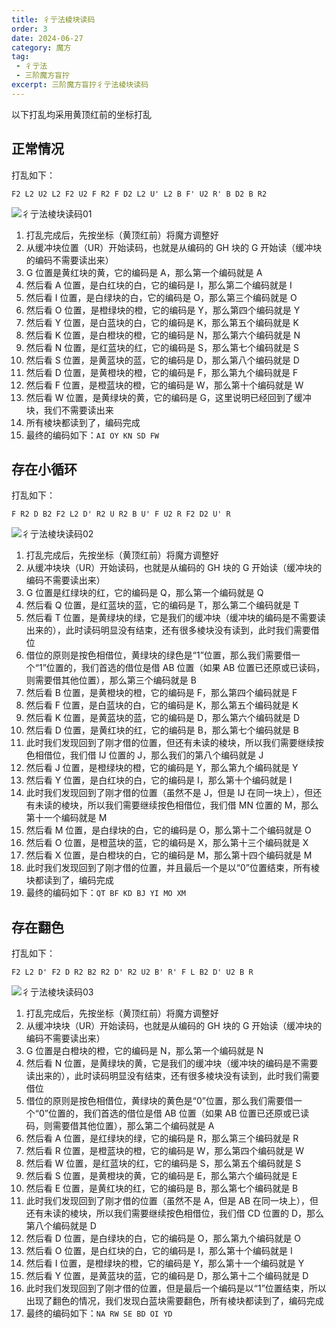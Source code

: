 ```yaml
---
title: 彳亍法棱块读码
order: 3
date: 2024-06-27
category: 魔方
tag: 
 - 彳亍法
 - 三阶魔方盲拧
excerpt: 三阶魔方盲拧彳亍法棱块读码
---
```


以下打乱均采用黄顶红前的坐标打乱

## 正常情况

打乱如下：

`F2 L2 U2 L2 F2 U2 F R2 F D2 L2 U' L2 B F' U2 R' B D2 B R2` 

![彳亍法棱块读码01](https://zhf-picture.oss-cn-qingdao.aliyuncs.com/3x3x3BLD/彳亍法棱块读码01.jpg)

1. 打乱完成后，先按坐标（黄顶红前）将魔方调整好
2. 从缓冲块位置（UR）开始读码，也就是从编码的 GH 块的 G 开始读（缓冲块的编码不需要读出来）
3. G 位置是黄红块的黄，它的编码是 A，那么第一个编码就是 A
4. 然后看 A 位置，是白红块的白，它的编码是 I，那么第二个编码就是 I
5. 然后看 I 位置，是白绿块的白，它的编码是 O，那么第三个编码就是 O
6. 然后看 O 位置，是橙绿块的橙，它的编码是 Y，那么第四个编码就是 Y
7. 然后看 Y 位置，是白蓝块的白，它的编码是 K，那么第五个编码就是 K
8. 然后看 K 位置，是白橙块的橙，它的编码是 N，那么第六个编码就是 N
9. 然后看 N 位置，是红蓝块的红，它的编码是 S，那么第七个编码就是 S
10. 然后看 S 位置，是黄蓝块的蓝，它的编码是 D，那么第八个编码就是 D
11. 然后看 D 位置，是黄橙块的橙，它的编码是 F，那么第九个编码就是 F
12. 然后看 F 位置，是橙蓝块的橙，它的编码是 W，那么第十个编码就是 W
13. 然后看 W 位置，是黄绿块的黄，它的编码是 G，这里说明已经回到了缓冲块，我们不需要读出来
14. 所有棱块都读到了，编码完成
15. 最终的编码如下：`AI OY KN SD FW`

## 存在小循环

打乱如下：

`F R2 D B2 F2 L2 D' R2 U R2 B U' F U2 R F2 D2 U' R`

![彳亍法棱块读码02](https://zhf-picture.oss-cn-qingdao.aliyuncs.com/3x3x3BLD/彳亍法棱块读码02.jpg)

1. 打乱完成后，先按坐标（黄顶红前）将魔方调整好
2. 从缓冲块块（UR）开始读码，也就是从编码的 GH 块的 G 开始读（缓冲块的编码不需要读出来）
3. G 位置是红绿块的红，它的编码是 Q，那么第一个编码就是 Q
4. 然后看 Q 位置，是红蓝块的蓝，它的编码是 T，那么第二个编码就是 T
5. 然后看 T 位置，是黄绿块的绿，它是我们的缓冲块（缓冲块的编码是不需要读出来的），此时读码明显没有结束，还有很多棱块没有读到，此时我们需要借位
6. 借位的原则是按色相借位，黄绿块的绿色是“1”位置，那么我们需要借一个“1”位置的，我们首选的借位是借 AB 位置（如果 AB 位置已还原或已读码，则需要借其他位置），那么第三个编码就是 B
7. 然后看 B 位置，是黄橙块的橙，它的编码是 F，那么第四个编码就是 F
8. 然后看 F 位置，是白蓝块的白，它的编码是 K，那么第五个编码就是 K
9. 然后看 K 位置，是黄蓝块的蓝，它的编码是 D，那么第六个编码就是 D
10. 然后看 D 位置，是黄红块的红，它的编码是 B，那么第七个编码就是 B
11. 此时我们发现回到了刚才借的位置，但还有未读的棱块，所以我们需要继续按色相借位，我们借 IJ 位置的 J，那么我们的第八个编码就是 J
12. 然后看 J 位置，是橙绿块的橙，它的编码是 Y，那么第九个编码就是 Y
13. 然后看 Y 位置，是白红块的白，它的编码是 I，那么第十个编码就是 I
14. 此时我们发现回到了刚才借的位置（虽然不是 J，但是 IJ 在同一块上），但还有未读的棱块，所以我们需要继续按色相借位，我们借 MN 位置的 M，那么第十一个编码就是 M 
15. 然后看 M 位置，是白绿块的白，它的编码是 O，那么第十二个编码就是 O
16. 然后看 O 位置，是橙蓝块的蓝，它的编码是 X，那么第十三个编码就是 X
17. 然后看 X 位置，是白橙块的白，它的编码是 M，那么第十四个编码就是 M
18. 此时我们发现回到了刚才借的位置，并且最后一个是以“0”位置结束，所有棱块都读到了，编码完成
19. 最终的编码如下：`QT BF KD BJ YI MO XM`

## 存在翻色

打乱如下：

`F2 L2 D' F2 D R2 B2 R2 D' R2 U2 B' R' F L B2 D' U2 B R`

![彳亍法棱块读码03](https://zhf-picture.oss-cn-qingdao.aliyuncs.com/3x3x3BLD/彳亍法棱块读码03.jpg)

1. 打乱完成后，先按坐标（黄顶红前）将魔方调整好
2. 从缓冲块块（UR）开始读码，也就是从编码的 GH 块的 G 开始读（缓冲块的编码不需要读出来）
3. G 位置是白橙块的橙，它的编码是 N，那么第一个编码就是 N
4. 然后看 N 位置，是黄绿块的黄，它是我们的缓冲块（缓冲块的编码是不需要读出来的），此时读码明显没有结束，还有很多棱块没有读到，此时我们需要借位
5. 借位的原则是按色相借位，黄绿块的黄色是“0”位置，那么我们需要借一个“0”位置的，我们首选的借位是借 AB 位置（如果 AB 位置已还原或已读码，则需要借其他位置），那么第二个编码就是 A
6. 然后看 A 位置，是红绿块的绿，它的编码是 R，那么第三个编码就是 R
7. 然后看 R 位置，是橙蓝块的橙，它的编码是 W，那么第四个编码就是 W
8. 然后看 W 位置，是红蓝块的红，它的编码是 S，那么第五个编码就是 S
9. 然后看 S 位置，是黄橙块的黄，它的编码是 E，那么第六个编码就是 E
10. 然后看 E 位置，是黄红块的红，它的编码是 B，那么第七个编码就是 B
11. 此时我们发现回到了刚才借的位置（虽然不是 A，但是 AB 在同一块上），但还有未读的棱块，所以我们需要继续按色相借位，我们借 CD 位置的 D，那么第八个编码就是 D 
12. 然后看 D 位置，是白绿块的白，它的编码是 O，那么第九个编码就是 O
13. 然后看 O 位置，是白红块的白，它的编码是 I，那么第十个编码就是 I
14. 然后看 I 位置，是橙绿块的橙，它的编码是 Y，那么第十一个编码就是 Y
15. 然后看 Y 位置，是黄蓝块的蓝，它的编码是 D，那么第十二个编码就是 D
16. 此时我们发现回到了刚才借的位置，但是最后一个编码是以“1”位置结束，所以出现了翻色的情况，我们发现白蓝块需要翻色，所有棱块都读到了，编码完成
17. 最终的编码如下：`NA RW SE BD OI YD`
